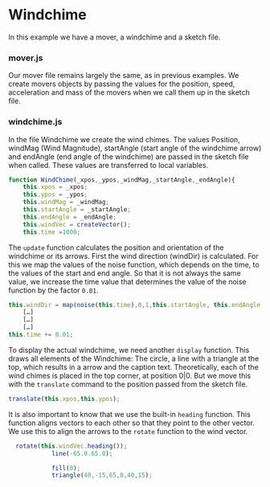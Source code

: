 # Windchime

In this example we have a mover, a windchime and a sketch file. 

### mover.js
Our mover file remains largely the same, as in previous examples. We create movers objects by passing the values for the position, speed, acceleration and mass of the movers when we call them up in the sketch file.

### windchime.js
In the file Windchime we create the wind chimes. The values Position, windMag (Wind Magnitude), startAngle (start angle of the windchime arrow) and endAngle (end angle of the windchime) are passed in the sketch file when called.  These values are transferred to local variables.

```js
function WindChime(_xpos,_ypos,_windMag,_startAngle,_endAngle){
    this.xpos = _xpos;
    this.ypos = _ypos;
    this.windMag = _windMag;
    this.startAngle = _startAngle;
    this.endAngle = _endAngle;
    this.windVec = createVector();
    this.time =1000;
```

The `update` function calculates the position and orientation of the windchime or its arrows.
First the wind direction (windDir) is calculated. For this we map the values of the noise function, which depends on the time, to the values of the start and end angle. So that it is not always the same value, we increase the time value that determines the value of the noise function by the factor `0.01`.
```js
this.windDir = map(noise(this.time),0,1,this.startAngle, this.endAngle);
	[…]
	[…]
	[…]
this.time += 0.01;
```
To display the actual windchime, we need another `display` function. This draws all elements of the Windchime: The circle, a line with a triangle at the top, which results in a arrow and the caption text. 
Theoretically, each of the wind chimes is placed in the top corner, at position 0|0. But we move this with the `translate` command to the position passed from the sketch file.
```js
translate(this.xpos,this.ypos);
```
It is also important to know that we use the built-in `heading` function. This function aligns vectors to each other so that they point to the other vector. We use this to align the arrows to the `rotate` function to the wind vector.
```js
  rotate(this.windVec.heading());
            line(-65.0.65.0);

            fill(0);
            triangle(40,-15,65,0,40,15);
```



